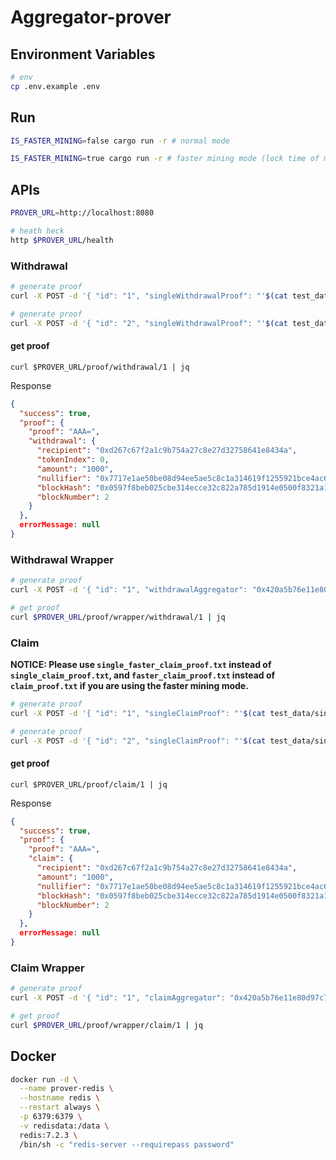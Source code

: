 # Aggregator-prover

## Environment Variables

```sh
# env
cp .env.example .env
```

## Run

```sh
IS_FASTER_MINING=false cargo run -r # normal mode
```

```sh
IS_FASTER_MINING=true cargo run -r # faster mining mode (lock time of mining is shortened)
```

## APIs

```sh
PROVER_URL=http://localhost:8080

# heath heck
http $PROVER_URL/health 
```

### Withdrawal

```sh
# generate proof
curl -X POST -d '{ "id": "1", "singleWithdrawalProof": "'$(cat test_data/single_withdrawal_proof.txt)'", "prevWithdrawalProof": null }' -H "Content-Type: application/json" $PROVER_URL/proof/withdrawal | jq

# generate proof
curl -X POST -d '{ "id": "2", "singleWithdrawalProof": "'$(cat test_data/single_withdrawal_proof.txt)'", "prevWithdrawalProof": "'$(cat test_data/withdrawal_proof.txt)'" }' -H "Content-Type: application/json" $PROVER_URL/proof/withdrawal | jq
```

#### get proof

```
curl $PROVER_URL/proof/withdrawal/1 | jq
```

Response

```json
{
  "success": true,
  "proof": {
    "proof": "AAA=",
    "withdrawal": {
      "recipient": "0xd267c67f2a1c9b754a27c8e27d32758641e8434a",
      "tokenIndex": 0,
      "amount": "1000",
      "nullifier": "0x7717e1ae50be08d94ee5ae5c8c1a314619f1255921bce4ac642ba4f4d97dfe67",
      "blockHash": "0x0597f8beb025cbe314ecce32c822a785d1914e0500f8321a1594b0833e54b0c2",
      "blockNumber": 2
    }
  },
  errorMessage: null
}
```

### Withdrawal Wrapper

```sh
# generate proof
curl -X POST -d '{ "id": "1", "withdrawalAggregator": "0x420a5b76e11e80d97c7eb3a0b16ac7b70672b8c2", "withdrawalProof": "'$(cat test_data/withdrawal_proof.txt)'" }' -H "Content-Type: application/json" $PROVER_URL/proof/wrapper/withdrawal | jq

# get proof
curl $PROVER_URL/proof/wrapper/withdrawal/1 | jq
```

### Claim

**NOTICE: Please use `single_faster_claim_proof.txt` instead of `single_claim_proof.txt`, and `faster_claim_proof.txt` instead of `claim_proof.txt` if you are using the faster mining mode.**

```sh
# generate proof
curl -X POST -d '{ "id": "1", "singleClaimProof": "'$(cat test_data/single_claim_proof.txt)'", "prevClaimProof": null }' -H "Content-Type: application/json" $PROVER_URL/proof/claim | jq

# generate proof
curl -X POST -d '{ "id": "2", "singleClaimProof": "'$(cat test_data/single_claim_proof.txt)'", "prevClaimProof": "'$(cat test_data/claim_proof.txt)'" }' -H "Content-Type: application/json" $PROVER_URL/proof/claim | jq
```

#### get proof

```
curl $PROVER_URL/proof/claim/1 | jq
```

Response

```json
{
  "success": true,
  "proof": {
    "proof": "AAA=",
    "claim": {
      "recipient": "0xd267c67f2a1c9b754a27c8e27d32758641e8434a",
      "amount": "1000",
      "nullifier": "0x7717e1ae50be08d94ee5ae5c8c1a314619f1255921bce4ac642ba4f4d97dfe67",
      "blockHash": "0x0597f8beb025cbe314ecce32c822a785d1914e0500f8321a1594b0833e54b0c2",
      "blockNumber": 2
    }
  },
  errorMessage: null
}
```

### Claim Wrapper

```sh
# generate proof
curl -X POST -d '{ "id": "1", "claimAggregator": "0x420a5b76e11e80d97c7eb3a0b16ac7b70672b8c2", "claimProof": "'$(cat test_data/claim_proof.txt)'" }' -H "Content-Type: application/json" $PROVER_URL/proof/wrapper/claim | jq

# get proof
curl $PROVER_URL/proof/wrapper/claim/1 | jq
```

## Docker

```sh
docker run -d \
  --name prover-redis \
  --hostname redis \
  --restart always \
  -p 6379:6379 \
  -v redisdata:/data \
  redis:7.2.3 \
  /bin/sh -c "redis-server --requirepass password"
```